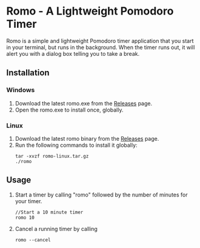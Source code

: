 # Romo - A Lightweight Pomodoro Timer

Romo is a simple and lightweight Pomodoro timer application that you start in your terminal, but runs in the background. When the timer runs out, it will alert you with a dialog box telling you to take a break.

## Installation
### Windows
1. Download the latest romo.exe from the [Releases](https://github.com/dj-blume9/Romodoro/releases) page.
2. Open the romo.exe to install once, globally.

### Linux
1. Download the latest romo binary from the [Releases](https://github.com/dj-blume9/Romodoro/releases) page.
2. Run the following commands to install it globally:
    ```
   tar -xvzf romo-linux.tar.gz
   ./romo
   ```


## Usage
1. Start a timer by calling "romo" followed by the number of minutes for your timer.
    ```
    //Start a 10 minute timer
    romo 10
    ```
2. Cancel a running timer by calling
   ```
   romo --cancel
   ```
